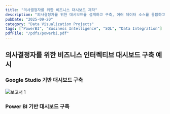 ```yaml
---
title: "의사결정자를 위한 비즈니스 대시보드 제작"
description: "의사결정자를 위한 대시보드를 설계하고 구축, 여러 데이터 소스를 통합하고 비즈니스 성과와 시장 트렌드에 대한 실시간 인사이트를 제공. Tableau, Google Data Studio, Microsoft Power BI를 통해 구축한 경험 있음"
pubDate: "2025-09-20"
category: "Data Visualization Projects"
tags: ["PowerBI", "Business Intelligence", "SQL", "Data Integration"]
pdfFile: "/pdfs/powerbi.pdf"
---
```


## 의사결정자를 위한 비즈니스 인터렉티브 대시보드 구축 예시

### Google Studio 기반 대시보드 구축

![보고서 1](/images/project-dashboard-example.png)

### Power BI 기반 대시보드 구축
